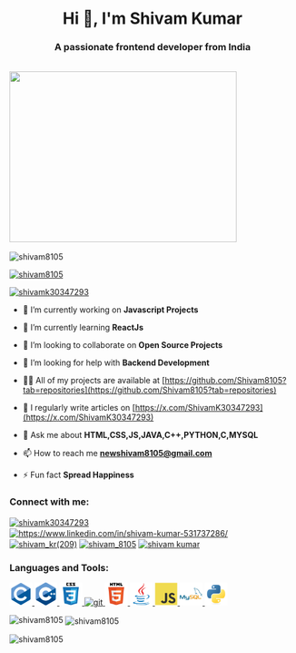 <h1 align="center">Hi 👋, I'm Shivam Kumar</h1>
<h3 align="center">A passionate frontend developer from India</h3><br>
<img src="https://cdn.dribbble.com/users/1162077/screenshots/3848914/programmer.gif" width="400px", height="300px",align="right">

<p align="left"> <img src="https://komarev.com/ghpvc/?username=shivam8105&label=Profile%20views&color=0e75b6&style=flat" alt="shivam8105" /> </p>

<p align="left"> <a href="https://github.com/ryo-ma/github-profile-trophy"><img src="https://github-profile-trophy.vercel.app/?username=shivam8105" alt="shivam8105" /></a> </p>

<p align="left"> <a href="https://twitter.com/shivamk30347293" target="blank"><img src="https://img.shields.io/twitter/follow/shivamk30347293?logo=twitter&style=for-the-badge" alt="shivamk30347293" /></a> </p>

- 🔭 I’m currently working on **Javascript Projects**

- 🌱 I’m currently learning **ReactJs**

- 👯 I’m looking to collaborate on **Open Source Projects**

- 🤝 I’m looking for help with **Backend Development**

- 👨‍💻 All of my projects are available at [https://github.com/Shivam8105?tab=repositories](https://github.com/Shivam8105?tab=repositories)

- 📝 I regularly write articles on [https://x.com/ShivamK30347293](https://x.com/ShivamK30347293)

- 💬 Ask me about **HTML,CSS,JS,JAVA,C++,PYTHON,C,MYSQL**

- 📫 How to reach me **newshivam8105@gmail.com**

- ⚡ Fun fact **Spread Happiness**

<h3 align="left">Connect with me:</h3>
<p align="left">
<a href="https://twitter.com/shivamk30347293" target="blank"><img align="center" src="https://raw.githubusercontent.com/rahuldkjain/github-profile-readme-generator/master/src/images/icons/Social/twitter.svg" alt="shivamk30347293" height="30" width="40" /></a>
<a href="https://linkedin.com/in/https://www.linkedin.com/in/shivam-kumar-531737286/" target="blank"><img align="center" src="https://raw.githubusercontent.com/rahuldkjain/github-profile-readme-generator/master/src/images/icons/Social/linked-in-alt.svg" alt="https://www.linkedin.com/in/shivam-kumar-531737286/" height="30" width="40" /></a>
<a href="https://instagram.com/shivam_kr(209)" target="blank"><img align="center" src="https://raw.githubusercontent.com/rahuldkjain/github-profile-readme-generator/master/src/images/icons/Social/instagram.svg" alt="shivam_kr(209)" height="30" width="40" /></a>
<a href="https://codeforces.com/profile/shivam_8105" target="blank"><img align="center" src="https://raw.githubusercontent.com/rahuldkjain/github-profile-readme-generator/master/src/images/icons/Social/codeforces.svg" alt="shivam_8105" height="30" width="40" /></a>
<a href="https://www.leetcode.com/shivam kumar" target="blank"><img align="center" src="https://raw.githubusercontent.com/rahuldkjain/github-profile-readme-generator/master/src/images/icons/Social/leet-code.svg" alt="shivam kumar" height="30" width="40" /></a>
</p>

<h3 align="left">Languages and Tools:</h3>
<p align="left"> <a href="https://www.cprogramming.com/" target="_blank" rel="noreferrer"> <img src="https://raw.githubusercontent.com/devicons/devicon/master/icons/c/c-original.svg" alt="c" width="40" height="40"/> </a> <a href="https://www.w3schools.com/cpp/" target="_blank" rel="noreferrer"> <img src="https://raw.githubusercontent.com/devicons/devicon/master/icons/cplusplus/cplusplus-original.svg" alt="cplusplus" width="40" height="40"/> </a> <a href="https://www.w3schools.com/css/" target="_blank" rel="noreferrer"> <img src="https://raw.githubusercontent.com/devicons/devicon/master/icons/css3/css3-original-wordmark.svg" alt="css3" width="40" height="40"/> </a> <a href="https://git-scm.com/" target="_blank" rel="noreferrer"> <img src="https://www.vectorlogo.zone/logos/git-scm/git-scm-icon.svg" alt="git" width="40" height="40"/> </a> <a href="https://www.w3.org/html/" target="_blank" rel="noreferrer"> <img src="https://raw.githubusercontent.com/devicons/devicon/master/icons/html5/html5-original-wordmark.svg" alt="html5" width="40" height="40"/> </a> <a href="https://www.java.com" target="_blank" rel="noreferrer"> <img src="https://raw.githubusercontent.com/devicons/devicon/master/icons/java/java-original.svg" alt="java" width="40" height="40"/> </a> <a href="https://developer.mozilla.org/en-US/docs/Web/JavaScript" target="_blank" rel="noreferrer"> <img src="https://raw.githubusercontent.com/devicons/devicon/master/icons/javascript/javascript-original.svg" alt="javascript" width="40" height="40"/> </a> <a href="https://www.mysql.com/" target="_blank" rel="noreferrer"> <img src="https://raw.githubusercontent.com/devicons/devicon/master/icons/mysql/mysql-original-wordmark.svg" alt="mysql" width="40" height="40"/> </a> <a href="https://www.python.org" target="_blank" rel="noreferrer"> <img src="https://raw.githubusercontent.com/devicons/devicon/master/icons/python/python-original.svg" alt="python" width="40" height="40"/> </a> </p>

<p><img align="left" src="https://github-readme-stats.vercel.app/api/top-langs?username=shivam8105&show_icons=true&locale=en&layout=compact" alt="shivam8105" /></p>

<p>&nbsp;<img align="center" src="https://github-readme-stats.vercel.app/api?username=shivam8105&show_icons=true&locale=en" alt="shivam8105" /></p>

<p><img align="center" src="https://github-readme-streak-stats.herokuapp.com/?user=shivam8105&" alt="shivam8105" /></p>
